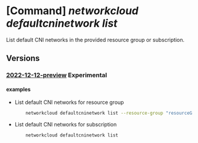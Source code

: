 # [Command] _networkcloud defaultcninetwork list_

List default CNI networks in the provided resource group or subscription.

## Versions

### [2022-12-12-preview](/Resources/mgmt-plane/L3N1YnNjcmlwdGlvbnMve30vcHJvdmlkZXJzL21pY3Jvc29mdC5uZXR3b3JrY2xvdWQvZGVmYXVsdGNuaW5ldHdvcmtz/2022-12-12-preview.xml) **Experimental**

<!-- mgmt-plane /subscriptions/{}/providers/microsoft.networkcloud/defaultcninetworks 2022-12-12-preview -->
<!-- mgmt-plane /subscriptions/{}/resourcegroups/{}/providers/microsoft.networkcloud/defaultcninetworks 2022-12-12-preview -->

#### examples

- List default CNI networks for resource group
    ```bash
        networkcloud defaultcninetwork list --resource-group "resourceGroupName"
    ```

- List default CNI networks for subscription
    ```bash
        networkcloud defaultcninetwork list
    ```
